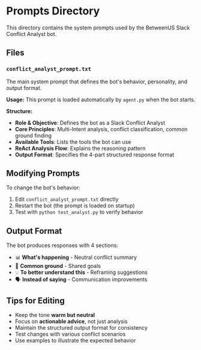 # Prompts Directory

This directory contains the system prompts used by the BetweenUS Slack Conflict Analyst bot.

## Files

### `conflict_analyst_prompt.txt`
The main system prompt that defines the bot's behavior, personality, and output format.

**Usage:** This prompt is loaded automatically by `agent.py` when the bot starts.

**Structure:**
- **Role & Objective**: Defines the bot as a Slack Conflict Analyst
- **Core Principles**: Multi-Intent analysis, conflict classification, common ground finding
- **Available Tools**: Lists the tools the bot can use
- **ReAct Analysis Flow**: Explains the reasoning pattern
- **Output Format**: Specifies the 4-part structured response format

## Modifying Prompts

To change the bot's behavior:

1. Edit `conflict_analyst_prompt.txt` directly
2. Restart the bot (the prompt is loaded on startup)
3. Test with `python test_analyst.py` to verify behavior

## Output Format

The bot produces responses with 4 sections:
- 📊 **What's happening** - Neutral conflict summary
- 🤝 **Common ground** - Shared goals
- 💡 **To better understand this** - Reframing suggestions
- 🗣️ **Instead of saying** - Communication improvements

## Tips for Editing

- Keep the tone **warm but neutral**
- Focus on **actionable advice**, not just analysis
- Maintain the structured output format for consistency
- Test changes with various conflict scenarios
- Use examples to illustrate the expected behavior
